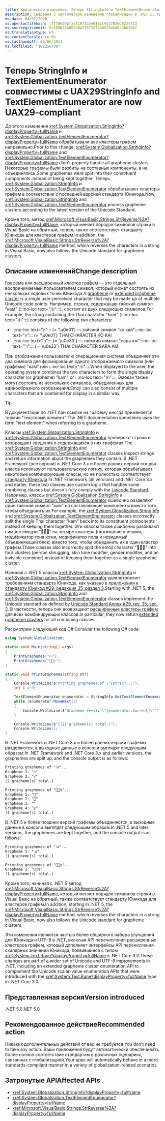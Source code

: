 ```yaml
---
title: Критическое изменение. Теперь StringInfo и TextElementEnumerator совместимы с UAX29
description: Сведения о критическом изменении глобализации в .NET 5, где кластеры графем процесса StringInfo и TextElementEnumerator совместимы с последней версией стандарта Unicode.
ms.date: 04/07/2020
ms.openlocfilehash: cf770e30bfadf1973bbe018cc9d2783ed6234723
ms.sourcegitcommit: 9c589b25b005b9a7f87327646020eb85c3b6306f
ms.translationtype: HT
ms.contentlocale: ru-RU
ms.lasthandoff: 03/06/2021
ms.locfileid: "102256709"
---
```

# <a name="stringinfo-and-textelementenumerator-are-now-uax29-compliant"></a><span data-ttu-id="f6a6e-103">Теперь StringInfo и TextElementEnumerator совместимы с UAX29</span><span class="sxs-lookup"><span data-stu-id="f6a6e-103">StringInfo and TextElementEnumerator are now UAX29-compliant</span></span>

<span data-ttu-id="f6a6e-104">До этого изменения <xref:System.Globalization.StringInfo?displayProperty=fullName> и <xref:System.Globalization.TextElementEnumerator?displayProperty=fullName> обрабатывали все кластеры графем неправильно.</span><span class="sxs-lookup"><span data-stu-id="f6a6e-104">Prior to this change, <xref:System.Globalization.StringInfo?displayProperty=fullName> and <xref:System.Globalization.TextElementEnumerator?displayProperty=fullName> didn't properly handle all grapheme clusters.</span></span> <span data-ttu-id="f6a6e-105">Некоторые графемы были разбиты на составные компоненты, а не объединялись.</span><span class="sxs-lookup"><span data-stu-id="f6a6e-105">Some graphemes were split into their constituent components instead of being kept together.</span></span> <span data-ttu-id="f6a6e-106">Теперь <xref:System.Globalization.StringInfo> и <xref:System.Globalization.TextElementEnumerator> обрабатывают кластеры графем в соответствии с последней версией стандарта Юникода.</span><span class="sxs-lookup"><span data-stu-id="f6a6e-106">Now, <xref:System.Globalization.StringInfo> and <xref:System.Globalization.TextElementEnumerator> process grapheme clusters according to the latest version of the Unicode Standard.</span></span>

<span data-ttu-id="f6a6e-107">Кроме того, метод <xref:Microsoft.VisualBasic.Strings.StrReverse%2A?displayProperty=fullName>, который меняет порядок символов строки в Visual Basic на обратный, теперь также соответствует стандарту Юникода для кластеров графем.</span><span class="sxs-lookup"><span data-stu-id="f6a6e-107">In addition, the <xref:Microsoft.VisualBasic.Strings.StrReverse%2A?displayProperty=fullName> method, which reverses the characters in a string in Visual Basic, now also follows the Unicode standard for grapheme clusters.</span></span>

## <a name="change-description"></a><span data-ttu-id="f6a6e-108">Описание изменений</span><span class="sxs-lookup"><span data-stu-id="f6a6e-108">Change description</span></span>

<span data-ttu-id="f6a6e-109">[Графема](https://www.unicode.org/glossary/#grapheme) или [расширенный кластер графем](https://www.unicode.org/glossary/#extended_grapheme_cluster) — это отдельный воспринимаемый пользователем символ, который может состоять из нескольких кодовых точек Юникода.</span><span class="sxs-lookup"><span data-stu-id="f6a6e-109">A [grapheme](https://www.unicode.org/glossary/#grapheme) or [extended grapheme cluster](https://www.unicode.org/glossary/#extended_grapheme_cluster) is a single user-perceived character that may be made up of multiple Unicode code points.</span></span> <span data-ttu-id="f6a6e-110">Например, строка, содержащая тайский символ "кам" (:::no-loc text="กำ":::), состоит из двух следующих символов:</span><span class="sxs-lookup"><span data-stu-id="f6a6e-110">For example, the string containing the Thai character "kam" (:::no-loc text="กำ":::) consists of the following two characters:</span></span>

- <span data-ttu-id="f6a6e-111">:::no-loc text="ก"::: (= '\u0e01') — тайский символ "ко кай"</span><span class="sxs-lookup"><span data-stu-id="f6a6e-111">:::no-loc text="ก"::: (= '\u0e01') THAI CHARACTER KO KAI</span></span>
- <span data-ttu-id="f6a6e-112">:::no-loc text=" ำ"::: (= '\u0e33') — тайский символ "сара ам"</span><span class="sxs-lookup"><span data-stu-id="f6a6e-112">:::no-loc text=" ำ"::: (= '\u0e33') THAI CHARACTER SARA AM</span></span>

<span data-ttu-id="f6a6e-113">При отображении пользователю операционная система объединяет эти два символа для формирования одного отображаемого символа (или графемы) "кам" или :::no-loc text="กำ":::.</span><span class="sxs-lookup"><span data-stu-id="f6a6e-113">When displayed to the user, the operating system combines the two characters to form the single display character (or grapheme) "kam" or :::no-loc text="กำ":::.</span></span> <span data-ttu-id="f6a6e-114">Эмодзи также могут состоять из нескольких символов, объединенных для единообразного отображения.</span><span class="sxs-lookup"><span data-stu-id="f6a6e-114">Emoji can also consist of multiple characters that are combined for display in a similar way.</span></span>

> [!TIP]
> <span data-ttu-id="f6a6e-115">В документации по .NET при ссылке на графему иногда применяется термин "текстовый элемент".</span><span class="sxs-lookup"><span data-stu-id="f6a6e-115">The .NET documentation sometimes uses the term "text element" when referring to a grapheme.</span></span>

<span data-ttu-id="f6a6e-116">Классы <xref:System.Globalization.StringInfo> и <xref:System.Globalization.TextElementEnumerator> проверяют строки и возвращают сведения о содержащихся в них графемах.</span><span class="sxs-lookup"><span data-stu-id="f6a6e-116">The <xref:System.Globalization.StringInfo> and <xref:System.Globalization.TextElementEnumerator> classes inspect strings and return information about the graphemes they contain.</span></span> <span data-ttu-id="f6a6e-117">В .NET Framework (все версии) и .NET Core 3.x и более ранних версий эти два класса используют пользовательскую логику, которая обрабатывает некоторые комбинирующие классы, но не полностью соответствует [стандарту Юникода](https://www.unicode.org/reports/tr29/tr29-35.html#Grapheme_Cluster_Boundaries).</span><span class="sxs-lookup"><span data-stu-id="f6a6e-117">In .NET Framework (all versions) and .NET Core 3.x and earlier, these two classes use custom logic that handles some combining classes but doesn't fully comply with the [Unicode Standard](https://www.unicode.org/reports/tr29/tr29-35.html#Grapheme_Cluster_Boundaries).</span></span> <span data-ttu-id="f6a6e-118">Например, классы <xref:System.Globalization.StringInfo> и <xref:System.Globalization.TextElementEnumerator> ошибочно разделяют один тайский символ "кам" на составляющие компоненты вместо того, чтобы объединить их.</span><span class="sxs-lookup"><span data-stu-id="f6a6e-118">For example, the <xref:System.Globalization.StringInfo> and <xref:System.Globalization.TextElementEnumerator> classes incorrectly split the single Thai character "kam" back into its constituent components instead of keeping them together.</span></span> <span data-ttu-id="f6a6e-119">Эти классы также ошибочно разбивают символ эмодзи "🤷🏽‍♀️" на четыре кластера (пожимание плечами, модификатор тона кожи, модификатор пола и невидимый объединяющий блок) вместо того, чтобы объединить их в один кластер графем.</span><span class="sxs-lookup"><span data-stu-id="f6a6e-119">These classes also incorrectly split the emoji character "🤷🏽‍♀️" into four clusters (person shrugging, skin tone modifier, gender modifier, and an invisible combiner) instead of keeping them together as a single grapheme cluster.</span></span>

<span data-ttu-id="f6a6e-120">Начиная с .NET 5 классы <xref:System.Globalization.StringInfo> и <xref:System.Globalization.TextElementEnumerator> удовлетворяют требованиям стандарта Юникода, как указано в [приложении к стандарту Юникод \#29, редакция 35, раздел 3](https://www.unicode.org/reports/tr29/tr29-35.html).</span><span class="sxs-lookup"><span data-stu-id="f6a6e-120">Starting with .NET 5, the <xref:System.Globalization.StringInfo> and <xref:System.Globalization.TextElementEnumerator> classes implement the Unicode standard as defined by [Unicode Standard Annex \#29, rev. 35, sec. 3](https://www.unicode.org/reports/tr29/tr29-35.html).</span></span> <span data-ttu-id="f6a6e-121">В частности, теперь они возвращают [расширенные кластеры графем](https://www.unicode.org/glossary/#extended_grapheme_cluster) для всех комбинирующих классов.</span><span class="sxs-lookup"><span data-stu-id="f6a6e-121">In particular, they now return [extended grapheme clusters](https://www.unicode.org/glossary/#extended_grapheme_cluster) for all combining classes.</span></span>

<span data-ttu-id="f6a6e-122">Рассмотрим следующий код C#:</span><span class="sxs-lookup"><span data-stu-id="f6a6e-122">Consider the following C# code:</span></span>

```csharp
using System.Globalization;

static void Main(string[] args)
{
    PrintGraphemes("กำ");
    PrintGraphemes("🤷🏽‍♀️");
}

static void PrintGraphemes(string str)
{
    Console.WriteLine($"Printing graphemes of \"{str}\"...");
    int i = 0;

    TextElementEnumerator enumerator = StringInfo.GetTextElementEnumerator(str);
    while (enumerator.MoveNext())
    {
        Console.WriteLine($"Grapheme {++i}: \"{enumerator.Current}\"");
    }

    Console.WriteLine($"({i} grapheme(s) total.)");
    Console.WriteLine();
}
```

<span data-ttu-id="f6a6e-123">В .NET Framework и .NET Core 3.x и более ранних версий графемы разделяются, а выходные данные в консоли выглядят следующим образом:</span><span class="sxs-lookup"><span data-stu-id="f6a6e-123">In .NET Framework and .NET Core 3.x and earlier versions, the graphemes are split up, and the console output is as follows:</span></span>

```txt
Printing graphemes of "กำ"...
Grapheme 1: "ก"
Grapheme 2: "ำ"
(2 grapheme(s) total.)

Printing graphemes of "🤷🏽‍♀️"...
Grapheme 1: "🤷"
Grapheme 2: "🏽"
Grapheme 3: "‍"
Grapheme 4: "♀️"
(4 grapheme(s) total.)
```

<span data-ttu-id="f6a6e-124">В .NET 5 и более поздних версий графемы объединяются, а выходные данные в консоли выглядят следующим образом:</span><span class="sxs-lookup"><span data-stu-id="f6a6e-124">In .NET 5 and later versions, the graphemes are kept together, and the console output is as follows:</span></span>

```txt
Printing graphemes of "กำ"...
Grapheme 1: "กำ"
(1 grapheme(s) total.)

Printing graphemes of "🤷🏽‍♀️"...
Grapheme 1: "🤷🏽‍♀️"
(1 grapheme(s) total.)
```

<span data-ttu-id="f6a6e-125">Кроме того, начиная с .NET 5 метод <xref:Microsoft.VisualBasic.Strings.StrReverse%2A?displayProperty=fullName>, который меняет порядок символов строки в Visual Basic на обратный, также соответствует стандарту Юникода для кластеров графем.</span><span class="sxs-lookup"><span data-stu-id="f6a6e-125">In addition, starting in .NET 5, the <xref:Microsoft.VisualBasic.Strings.StrReverse%2A?displayProperty=fullName> method, which reverses the characters in a string in Visual Basic, now also follows the Unicode standard for grapheme clusters.</span></span>

<span data-ttu-id="f6a6e-126">Эти изменения являются частью более обширного набора улучшений для Юникода и UTF-8 в .NET, включая API перечисления расширенных кластеров графем, который дополняет интерфейсы API перечисления скалярных значений Юникода, появившиеся с типом <xref:System.Text.Rune?displayProperty=fullName> в .NET Core 3.0.</span><span class="sxs-lookup"><span data-stu-id="f6a6e-126">These changes are part of a wider set of Unicode and UTF-8 improvements in .NET, including an extended grapheme cluster enumeration API to complement the Unicode scalar-value enumeration APIs that were introduced with the <xref:System.Text.Rune?displayProperty=fullName> type in .NET Core 3.0.</span></span>

## <a name="version-introduced"></a><span data-ttu-id="f6a6e-127">Представленная версия</span><span class="sxs-lookup"><span data-stu-id="f6a6e-127">Version introduced</span></span>

<span data-ttu-id="f6a6e-128">.NET 5.0</span><span class="sxs-lookup"><span data-stu-id="f6a6e-128">.NET 5.0</span></span>

## <a name="recommended-action"></a><span data-ttu-id="f6a6e-129">Рекомендованное действие</span><span class="sxs-lookup"><span data-stu-id="f6a6e-129">Recommended action</span></span>

<span data-ttu-id="f6a6e-130">Никаких дополнительных действий от вас не требуется.</span><span class="sxs-lookup"><span data-stu-id="f6a6e-130">You don't need to take any action.</span></span> <span data-ttu-id="f6a6e-131">Ваши приложения будут автоматически обеспечивать более полное соответствие стандартам в различных сценариях, связанных с глобализацией.</span><span class="sxs-lookup"><span data-stu-id="f6a6e-131">Your apps will automatically behave in a more standards-compliant manner in a variety of globalization-related scenarios.</span></span>

## <a name="affected-apis"></a><span data-ttu-id="f6a6e-132">Затронутые API</span><span class="sxs-lookup"><span data-stu-id="f6a6e-132">Affected APIs</span></span>

- <xref:System.Globalization.StringInfo?displayProperty=fullName>
- <xref:System.Globalization.TextElementEnumerator?displayProperty=fullName>
- <xref:Microsoft.VisualBasic.Strings.StrReverse%2A?displayProperty=fullName>

<!--

### Affected APIs

- `T:System.Globalization.StringInfo`
- `T:System.Globalization.TextElementEnumerator`
- `Overload:Microsoft.VisualBasic.Strings.StrReverse`

### Category

Globalization

-->
